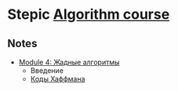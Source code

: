 # Stepic [Algorithm course](https://stepik.org/course/Алгоритмы-теория-и-практика-Методы-217)

## Notes

- [Module 4: Жадные алгоритмы](notes/module_4)
  - Введение
  - [Коды Хаффмана](notes/module_4/huffman_coding.md)
